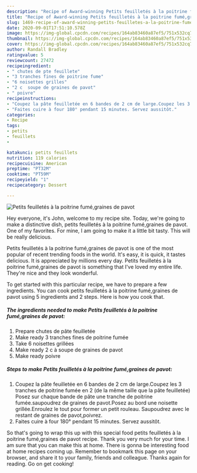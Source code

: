 ```yaml
---
description: "Recipe of Award-winning Petits feuilletés à la poitrine fumé,graines de pavot"
title: "Recipe of Award-winning Petits feuilletés à la poitrine fumé,graines de pavot"
slug: 1469-recipe-of-award-winning-petits-feuilletes-a-la-poitrine-fume-graines-de-pavot
date: 2020-09-01T17:51:10.578Z
image: https://img-global.cpcdn.com/recipes/164ab83460a87ef5/751x532cq70/petits-feuilletes-a-la-poitrine-fumegraines-de-pavot-photo-principale-de-la-recette.jpg
thumbnail: https://img-global.cpcdn.com/recipes/164ab83460a87ef5/751x532cq70/petits-feuilletes-a-la-poitrine-fumegraines-de-pavot-photo-principale-de-la-recette.jpg
cover: https://img-global.cpcdn.com/recipes/164ab83460a87ef5/751x532cq70/petits-feuilletes-a-la-poitrine-fumegraines-de-pavot-photo-principale-de-la-recette.jpg
author: Randall Bradley
ratingvalue: 5
reviewcount: 27472
recipeingredient:
- " chutes de pte feuillete"
- "3 tranches fines de poitrine fume"
- "6 noisettes grilles"
- "2 c  soupe de graines de pavot"
- " poivre"
recipeinstructions:
- "Coupez la pâte feuilletée en 6 bandes de 2 cm de large.Coupez les 3 tranches de poitrine fumée en 2 (de la même taille que la pâte feuilletée) Posez sur chaque bande de pâte une tranche de poitrine fumée.saupoudrez de graines de pavot.Posez au bord une noisette grillée.Enroulez le tout pour former un petit rouleau. Saupoudrez avec le restant de graines de pavot,poivrez."
- "Faites cuire à four 180° pendant 15 minutes. Servez aussitôt."
categories:
- Recipe
tags:
- petits
- feuillets
- 

katakunci: petits feuillets  
nutrition: 119 calories
recipecuisine: American
preptime: "PT32M"
cooktime: "PT59M"
recipeyield: "1"
recipecategory: Dessert

---
```



![Petits feuilletés à la poitrine fumé,graines de pavot](https://img-global.cpcdn.com/recipes/164ab83460a87ef5/751x532cq70/petits-feuilletes-a-la-poitrine-fumegraines-de-pavot-photo-principale-de-la-recette.jpg)

Hey everyone, it's John, welcome to my recipe site. Today, we're going to make a distinctive dish, petits feuilletés à la poitrine fumé,graines de pavot. One of my favorites. For mine, I am going to make it a little bit tasty. This will be really delicious.

Petits feuilletés à la poitrine fumé,graines de pavot is one of the most popular of recent trending foods in the world. It's easy, it is quick, it tastes delicious. It is appreciated by millions every day. Petits feuilletés à la poitrine fumé,graines de pavot is something that I've loved my entire life. They're nice and they look wonderful.




To get started with this particular recipe, we have to prepare a few ingredients. You can cook petits feuilletés à la poitrine fumé,graines de pavot using 5 ingredients and 2 steps. Here is how you cook that.

<!--inarticleads1-->

##### The ingredients needed to make Petits feuilletés à la poitrine fumé,graines de pavot:

1. Prepare  chutes de pâte feuilletée
1. Make ready 3 tranches fines de poitrine fumée
1. Take 6 noisettes grillées
1. Make ready 2 c à soupe de graines de pavot
1. Make ready  poivre




<!--inarticleads2-->

##### Steps to make Petits feuilletés à la poitrine fumé,graines de pavot:

1. Coupez la pâte feuilletée en 6 bandes de 2 cm de large.Coupez les 3 tranches de poitrine fumée en 2 (de la même taille que la pâte feuilletée) Posez sur chaque bande de pâte une tranche de poitrine fumée.saupoudrez de graines de pavot.Posez au bord une noisette grillée.Enroulez le tout pour former un petit rouleau. Saupoudrez avec le restant de graines de pavot,poivrez.
1. Faites cuire à four 180° pendant 15 minutes. Servez aussitôt.




So that's going to wrap this up with this special food petits feuilletés à la poitrine fumé,graines de pavot recipe. Thank you very much for your time. I am sure that you can make this at home. There is gonna be interesting food at home recipes coming up. Remember to bookmark this page on your browser, and share it to your family, friends and colleague. Thanks again for reading. Go on get cooking!
